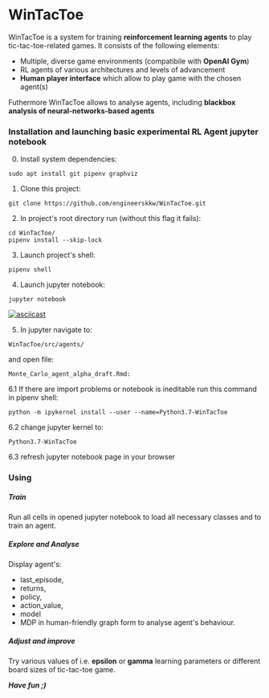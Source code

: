 # WinTacToe
WinTacToe is a system for training **reinforcement learning agents** to play tic-tac-toe-related games.
It consists of the following elements:
* Multiple, diverse game environments (compatibile with **OpenAI Gym**)
* RL agents of various architectures and levels of advancement
* **Human player interface** which allow to play game with the chosen agent(s)

Futhermore WinTacToe allows to analyse agents, including **blackbox analysis of neural-networks-based agents**

### Installation and launching basic experimental RL Agent jupyter notebook
0. Install system dependencies:
```console
sudo apt install git pipenv graphviz
```
1. Clone this project:
```console
git clone https://github.com/engineerskkw/WinTacToe.git
```
2. In project's root directory run (without this flag it fails):
```console
cd WinTacToe/
pipenv install --skip-lock
```
3. Launch project's shell:
```console
pipenv shell
```
4. Launch jupyter notebook:
```console
jupyter notebook
```
[![asciicast](https://asciinema.org/a/xMSq7zpXbkEEgJmrNl3u2cHs0.svg)](https://asciinema.org/a/xMSq7zpXbkEEgJmrNl3u2cHs0)

5. In jupyter navigate to:
```
WinTacToe/src/agents/
```
and open file:
```
Monte_Carlo_agent_alpha_draft.Rmd:
```

6.1 If there are import problems or notebook is ineditable run this command in pipenv shell:
```console
python -m ipykernel install --user --name=Python3.7-WinTacToe
```

6.2 change jupyter kernel to:
```
Python3.7-WinTacToe
```
6.3 refresh jupyter notebook page in your browser

### Using
##### Train
Run all cells in opened jupyter notebook to load all necessary classes and to train an agent.

##### Explore and Analyse
Display agent's:
* last_episode,
* returns,
* policy,
* action_value,
* model
* MDP
in human-friendly graph form to analyse agent's behaviour.

##### Adjust and improve
Try various values of i.e. **epsilon** or **gamma** learning parameters or different board sizes of tic-tac-toe game.

**_Have fun ;)_**
